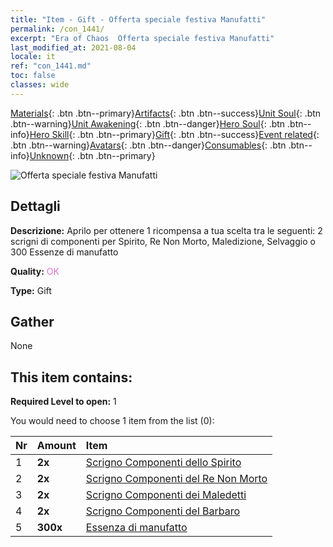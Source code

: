 ```yaml
---
title: "Item - Gift - Offerta speciale festiva Manufatti"
permalink: /con_1441/
excerpt: "Era of Chaos  Offerta speciale festiva Manufatti"
last_modified_at: 2021-08-04
locale: it
ref: "con_1441.md"
toc: false
classes: wide
---
```

 [Materials](/ItemsIT/){: .btn .btn--primary}[Artifacts](/ItemsIT/Artifacts/){: .btn .btn--success}[Unit Soul](/ItemsIT/UnitSoul/){: .btn .btn--warning}[Unit Awakening](/ItemsIT/UnitAwakening/){: .btn .btn--danger}[Hero Soul](/ItemsIT/HeroSoul/){: .btn .btn--info}[Hero Skill](/ItemsIT/HeroSkill/){: .btn .btn--primary}[Gift](/ItemsIT/Gift/){: .btn .btn--success}[Event related](/ItemsIT/Events/){: .btn .btn--warning}[Avatars](/ItemsIT/Avatars/){: .btn .btn--danger}[Consumables](/ItemsIT/Consumables/){: .btn .btn--info}[Unknown](/ItemsIT/Unknown/){: .btn .btn--primary}

 ![Offerta speciale festiva Manufatti](/images/t/i_907055.png)

## Dettagli
 **Descrizione:** Aprilo per ottenere 1 ricompensa a tua scelta tra le seguenti: 2 scrigni di componenti per Spirito, Re Non Morto, Maledizione, Selvaggio o 300 Essenze di manufatto

 **Quality:** <span style="color: #DA70D6">OK</span>

 **Type:** Gift

## Gather

  None

## This item contains:

 **Required Level to open:** 1

 You would need to choose 1 item from the list (0):

  | Nr | Amount |     Item    |
  |:---|:-------|:------------|
  | 1 |  **2x** | [Scrigno Componenti dello Spirito](/ItemsIT/con_1339/) |  | 
  | 2 |  **2x** | [Scrigno Componenti del Re Non Morto](/ItemsIT/con_1340/) |  | 
  | 3 |  **2x** | [Scrigno Componenti dei Maledetti](/ItemsIT/con_1341/) |  | 
  | 4 |  **2x** | [Scrigno Componenti del Barbaro](/ItemsIT/con_1342/) |  | 
  | 5 |  **300x** | [Essenza di manufatto](/ItemsIT/con_905/) |  | 
